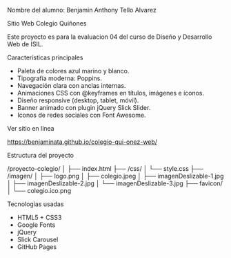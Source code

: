 Nombre del alumno: Benjamin Anthony Tello Alvarez

Sitio Web Colegio Quiñones

Este proyecto es para la evaluacion 04 del curso de Diseño y Desarrollo Web de ISIL.

Características principales

- Paleta de colores azul marino y blanco.
- Tipografía moderna: Poppins.
- Navegación clara con anclas internas.
- Animaciones CSS con @keyframes en títulos, imágenes e íconos.
- Diseño responsive (desktop, tablet, móvil).
- Banner animado con plugin jQuery Slick Slider.
- Iconos de redes sociales con Font Awesome.

Ver sitio en línea

https://benjaminata.github.io/colegio-qui-onez-web/

Estructura del proyecto

/proyecto-colegio/
│
├── index.html
├── /css/
│ └── style.css
├── /imagen/
│ ├── logo.png
│ ├── colegio.jpeg
│ ├── imagenDeslizable-1.jpg
│ ├── imagenDeslizable-2.jpg
│ └── imagenDeslizable-3.jpg
├── favicon/
│ └── colegio.ico.png


Tecnologías usadas

- HTML5 + CSS3
- Google Fonts
- jQuery
- Slick Carousel
- GitHub Pages
